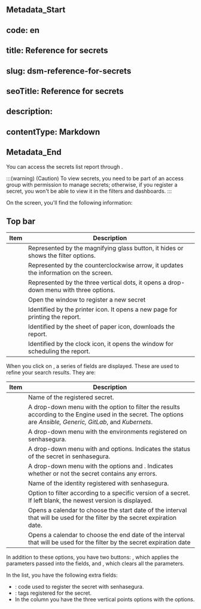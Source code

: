 ## Metadata_Start 
## code: en
## title: Reference for secrets 
## slug: dsm-reference-for-secrets 
## seoTitle: Reference for secrets 
## description:  
## contentType: Markdown 
## Metadata_End
You can access the secrets list report through .

:::(warning) (Caution)
To view secrets, you need to be part of an access group with permission to manage secrets; otherwise, if you register a secret, you won't be able to view it in the filters and dashboards.
:::

On the screen, you'll find the following information:

## Top bar

| Item                      | Description                                                                           |
| ------------------------- | ------------------------------------------------------------------------------------- |
|     | Represented by the magnifying glass button, it hides or shows the filter options.     |
|           | Represented by the counterclockwise arrow, it updates the information on the screen.  |
|     | Represented by the three vertical dots, it opens a drop-down menu with three options. |
|       | Open the window to register a new secret                                              |
|     | Identified by the printer icon. It opens a new page for printing the report.          |
|       | Identified by the sheet of paper icon, downloads the report.                          |
|  | Identified by the clock icon, it opens the window for scheduling the report.           |

When you click on , a series of fields are displayed. These are used to refine your search results. They are:

| Item                      | Description                                                                                                                                              |
| ------------------------- | -------------------------------------------------------------------------------------------------------------------------------------------------------- |
|             | Name of the registered secret.                                                                                                                           |
|           | A drop-down menu with the option to filter the results according to the Engine used in the secret. The options are *Ansible, Generic, GitLab*, and *Kubernets*. |
|      | A drop-down menu with the environments registered on senhasegura.                                                                                        |
|          | A drop-down menu with  and  options. Indicates the status of the secret in senhasegura.                                                                 |
|            | A drop-down menu with the options  and . Indicates whether or not the secret contains any errors.                                                   |
|         | Name of the identity registered with senhasegura.                                                                                                        |
|          | Option to filter according to a specific version of a secret. If left blank, the newest version is displayed.                                            |
|  | Opens a calendar to choose the start date of the interval that will be used for the filter by the secret expiration date.                                |
|            | Opens a calendar to choose the end date of the interval that will be used for the filter by the secret expiration date                                   |

In addition to these options, you have two buttons: , which applies the parameters passed into the fields, and , which clears all the parameters.

In the  list, you have the following extra fields:

* : code used to register the secret with senhasegura.
* : tags registered for the secret.
* In the  column you have the three vertical points options with the  options.